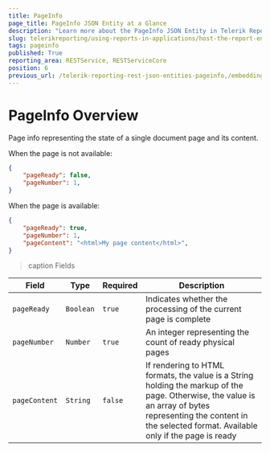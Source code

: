```yaml
---
title: PageInfo
page_title: PageInfo JSON Entity at a Glance
description: "Learn more about the PageInfo JSON Entity in Telerik Reporting REST Service and the type and meaning of each field."
slug: telerikreporting/using-reports-in-applications/host-the-report-engine-remotely/telerik-reporting-rest-services/rest-api-reference/json-entities/pageinfo
tags: pageinfo
published: True
reporting_area: RESTService, RESTServiceCore
position: 6
previous_url: /telerik-reporting-rest-json-entities-pageinfo,/embedding-reports/host-the-report-engine-remotely/telerik-reporting-rest-services/rest-api-reference/json-entities/pageinfo
---
```


<style>
    table th:nth-of-type(2) {
		width: 10%;
	}

    table th:nth-of-type(3) {
		width: 10%;
	}

    table th:nth-of-type(4) {
		width: 60%;
	}
</style>

# PageInfo Overview

Page info representing the state of a single document page and its content.

When the page is not available:

````JSON
{
	"pageReady": false,
	"pageNumber": 1,
}
````

When the page is  available: 

````JSON
{
	"pageReady": true,
	"pageNumber": 1,
	"pageContent": "<html>My page content</html>",
}
````

>caption Fields

| Field | Type | Required | Description |
| ------ | ------ | ------ | ------ |
|`pageReady`|`Boolean`|`true`|Indicates whether the processing of the current page is complete|
|`pageNumber`|`Number`|`true`|An integer representing the count of ready physical pages|
|`pageContent`|`String`|`false`|If rendering to HTML formats, the value is a String holding the markup of the page. Otherwise, the value is an array of bytes representing the content in the selected format. Available only if the page is ready|
